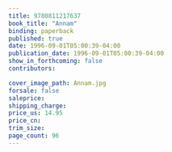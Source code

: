 ```yaml
---
title: 9780811217637
book_title: "Annam"
binding: paperback
published: true
date: 1996-09-01T05:00:39-04:00
publication_date: 1996-09-01T05:00:39-04:00
show_in_forthcoming: false
contributors:

cover_image_path: Annam.jpg
forsale: false
saleprice:
shipping_charge:
price_us: 14.95
price_cn:
trim_size:
page_count: 96
---
```


